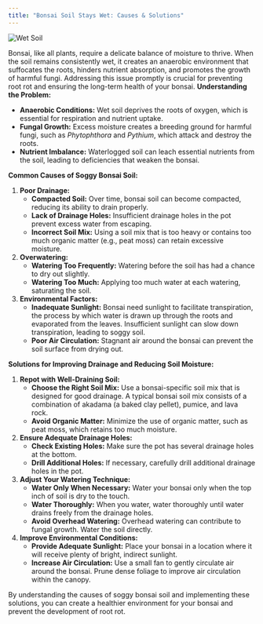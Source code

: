 ```yaml
---
title: "Bonsai Soil Stays Wet: Causes & Solutions"
---
```




![Wet Soil](wet-soil.jpg)

Bonsai, like all plants, require a delicate balance of moisture to thrive. When the soil remains consistently wet, it creates an anaerobic environment that suffocates the roots, hinders nutrient absorption, and promotes the growth of harmful fungi. Addressing this issue promptly is crucial for preventing root rot and ensuring the long-term health of your bonsai.
**Understanding the Problem:**

*   **Anaerobic Conditions:** Wet soil deprives the roots of oxygen, which is essential for respiration and nutrient uptake.
*   **Fungal Growth:** Excess moisture creates a breeding ground for harmful fungi, such as *Phytophthora* and *Pythium*, which attack and destroy the roots.
*   **Nutrient Imbalance:** Waterlogged soil can leach essential nutrients from the soil, leading to deficiencies that weaken the bonsai.

**Common Causes of Soggy Bonsai Soil:**

1.  **Poor Drainage:**
    *   **Compacted Soil:** Over time, bonsai soil can become compacted, reducing its ability to drain properly.
    *   **Lack of Drainage Holes:** Insufficient drainage holes in the pot prevent excess water from escaping.
    *   **Incorrect Soil Mix:** Using a soil mix that is too heavy or contains too much organic matter (e.g., peat moss) can retain excessive moisture.
2.  **Overwatering:**
    *   **Watering Too Frequently:** Watering before the soil has had a chance to dry out slightly.
    *   **Watering Too Much:** Applying too much water at each watering, saturating the soil.
3.  **Environmental Factors:**
    *   **Inadequate Sunlight:** Bonsai need sunlight to facilitate transpiration, the process by which water is drawn up through the roots and evaporated from the leaves. Insufficient sunlight can slow down transpiration, leading to soggy soil.
    *   **Poor Air Circulation:** Stagnant air around the bonsai can prevent the soil surface from drying out.

**Solutions for Improving Drainage and Reducing Soil Moisture:**

1.  **Repot with Well-Draining Soil:**
    *   **Choose the Right Soil Mix:** Use a bonsai-specific soil mix that is designed for good drainage. A typical bonsai soil mix consists of a combination of akadama (a baked clay pellet), pumice, and lava rock.
    *   **Avoid Organic Matter:** Minimize the use of organic matter, such as peat moss, which retains too much moisture.
2.  **Ensure Adequate Drainage Holes:**
    *   **Check Existing Holes:** Make sure the pot has several drainage holes at the bottom.
    *   **Drill Additional Holes:** If necessary, carefully drill additional drainage holes in the pot.
3.  **Adjust Your Watering Technique:**
    *   **Water Only When Necessary:** Water your bonsai only when the top inch of soil is dry to the touch.
    *   **Water Thoroughly:** When you water, water thoroughly until water drains freely from the drainage holes.
    *   **Avoid Overhead Watering:** Overhead watering can contribute to fungal growth. Water the soil directly.
4.  **Improve Environmental Conditions:**
    *   **Provide Adequate Sunlight:** Place your bonsai in a location where it will receive plenty of bright, indirect sunlight.
    *   **Increase Air Circulation:** Use a small fan to gently circulate air around the bonsai. Prune dense foliage to improve air circulation within the canopy.

By understanding the causes of soggy bonsai soil and implementing these solutions, you can create a healthier environment for your bonsai and prevent the development of root rot.
